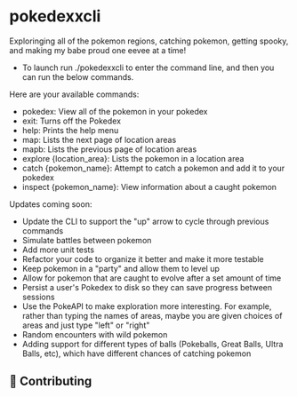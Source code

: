 # pokedexxcli

Exploringing all of the pokemon regions, catching pokemon, getting spooky, and making my babe proud one eevee at a time!

 - To launch run ./pokedexxcli to enter the command line, and then you can run the below commands.

Here are your available commands:
 - pokedex: View all of the pokemon in your pokedex
 - exit: Turns off the Pokedex
 - help: Prints the help menu
 - map: Lists the next page of location areas
 - mapb: Lists the previous page of location areas
 - explore {location_area}: Lists the pokemon in a location area
 - catch {pokemon_name}: Attempt to catch a pokemon and add it to your pokedex
 - inspect {pokemon_name}: View information about a caught pokemon

Updates coming soon:
- Update the CLI to support the "up" arrow to cycle through previous commands
- Simulate battles between pokemon
- Add more unit tests
- Refactor your code to organize it better and make it more testable
- Keep pokemon in a "party" and allow them to level up
- Allow for pokemon that are caught to evolve after a set amount of time
- Persist a user's Pokedex to disk so they can save progress between sessions
- Use the PokeAPI to make exploration more interesting. For example, rather than typing the names of areas, maybe you are given choices of areas and just type "left" or "right"
- Random encounters with wild pokemon
- Adding support for different types of balls (Pokeballs, Great Balls, Ultra Balls, etc), which have different chances of catching pokemon


## 🤝 Contributing
